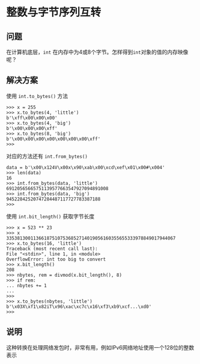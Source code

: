 # 整数与字节序列互转

## 问题

在计算机底层，`int` 在内存中为4或8个字节。怎样得到`int`对象的值的内存映像呢？

## 解决方案

使用 `int.to_bytes()` 方法

```
>>> x = 255
>>> x.to_bytes(4, 'little')
b'\xff\x00\x00\x00'
>>> x.to_bytes(4, 'big')
b'\x00\x00\x00\xff'
>>> x.to_bytes(8, 'big')
b'\x00\x00\x00\x00\x00\x00\x00\xff'
>>>
```

对应的方法还有 `int.from_bytes()`

```
data = b'\x00\x124V\x00x\x90\xab\x00\xcd\xef\x01\x00#\x004'
>>> len(data)
16
>>> int.from_bytes(data, 'little')
69120565665751139577663547927094891008
>>> int.from_bytes(data, 'big')
94522842520747284487117727783387188
>>>
```

使用 `int.bit_length()` 获取字节长度

```
>>> x = 523 ** 23
>>> x
335381300113661875107536852714019056160355655333978849017944067
>>> x.to_bytes(16, 'little')
Traceback (most recent call last):
File "<stdin>", line 1, in <module>
OverflowError: int too big to convert
>>> x.bit_length()
208
>>> nbytes, rem = divmod(x.bit_length(), 8)
>>> if rem:
... nbytes += 1
...
>>>
>>> x.to_bytes(nbytes, 'little')
b'\x03X\xf1\x82iT\x96\xac\xc7c\x16\xf3\xb9\xcf...\xd0'
>>>
```

## 说明

这种转换在处理网络发包时，非常有用，例如IPv6网络地址使用一个128位的整数表示
